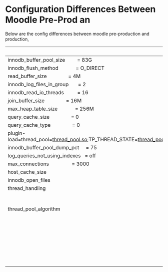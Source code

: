 # Configuration Differences Between Moodle Pre-Prod an

Below are the config differences between moodle pre-production and production,

| PRE-PROD                                                                                                                                                                                                                                                                                                                                                                                                                                                                            | PROD                                                                                  |
|-------------------------------------------------------------------------------------------------------------------------------------------------------------------------------------------------------------------------------------------------------------------------------------------------------------------------------------------------------------------------------------------------------------------------------------------------------------------------------------|---------------------------------------------------------------------------------------|
| innodb\_buffer\_pool\_size         = 83G                                                                                                                                                                                                                                                                                                                                                                                                                                            | innodb\_buffer\_pool\_size         = 24G                                              |
| innodb\_flush\_method             = O\_DIRECT                                                                                                                                                                                                                                                                                                                                                                                                                                       | innodb\_flush\_method             = O\_DSYNC                                          |
| read\_buffer\_size                = 4M                                                                                                                                                                                                                                                                                                                                                                                                                                              | read\_buffer\_size                = 8M                                                |
| innodb\_log\_files\_in\_group       = 2                                                                                                                                                                                                                                                                                                                                                                                                                                             | innodb\_log\_files\_in\_group       = 3                                               |
| innodb\_read\_io\_threads          = 16                                                                                                                                                                                                                                                                                                                                                                                                                                             | innodb\_read\_io\_threads          = 8                                                |
| join\_buffer\_size                = 16M                                                                                                                                                                                                                                                                                                                                                                                                                                             | join\_buffer\_size                = 4M                                                |
| max\_heap\_table\_size             = 256M                                                                                                                                                                                                                                                                                                                                                                                                                                           | max\_heap\_table\_size             = 64M                                              |
| query\_cache\_size                = 0                                                                                                                                                                                                                                                                                                                                                                                                                                               | query\_cache\_size                = 196M                                              |
| query\_cache\_type                = 0                                                                                                                                                                                                                                                                                                                                                                                                                                               | query\_cache\_type                = 1                                                 |
| plugin-load=thread\_pool=[thread\_pool.so](http://thread_pool.so);TP\_THREAD\_STATE=[thread\_pool.so](http://thread_pool.so);TP\_THREAD\_GROUP\_STATE=[thread\_pool.so](http://thread_pool.so);TP\_THREAD\_GROUP\_STATS=[thread\_pool.so](http://thread_pool.so)                                                                                                                                                                                                                    | Not Configured                                                                        |
| innodb\_buffer\_pool\_dump\_pct     = 75                                                                                                                                                                                                                                                                                                                                                                                                                                            | innodb\_buffer\_pool\_dump\_pct                              | 25                     |
| log\_queries\_not\_using\_indexes   = off                                                                                                                                                                                                                                                                                                                                                                                                                                           | log\_queries\_not\_using\_indexes   = 1                                               |
| max\_connections                 = 3000                                                                                                                                                                                                                                                                                                                                                                                                                                             | max\_connections                 = 780                                                |
| host\_cache\_size                                          | 703                                                                                                                                                                                                                                                                                                                                                                                                                    | host\_cache\_size                                          | 642                      |
| innodb\_open\_files                                        | 1495                                                                                                                                                                                                                                                                                                                                                                                                                   | innodb\_open\_files                                        | 2105                     |
| thread\_handling                                          | loaded-dynamically                                                                                                                                                                                                                                                                                                                                                                                                      | thread\_handling                                          | one-thread-per-connection |
| thread\_pool\_algorithm                                    | 0                                                                                                                                                                                                                                                                                                                                                                                                               |      | Not Configured                                                                        |
| | thread\_pool\_high\_priority\_connection                     | 0                                                                                                                                                                                                                                                                                                                                                                                                               |  | Not Configured                                                                        |
| | thread\_pool\_max\_unused\_threads                           | 0                                                                                                                                                                                                                                                                                                                                                                                                               |  | Not Configured                                                                        |
| | thread\_pool\_prio\_kickup\_timer                            | 1000                                                                                                                                                                                                                                                                                                                                                                                                             | | Not Configured                                                                        |
| | thread\_pool\_size                                         | 24                                                                                                                                                                                                                                                                                                                                                                                                              |    | Not Configured                                                                        |
| | thread\_pool\_stall\_limit                                  | 100                                                                                                                                                                                                                                                                                                                                                                                                                 | Not Configured                                                                        |


